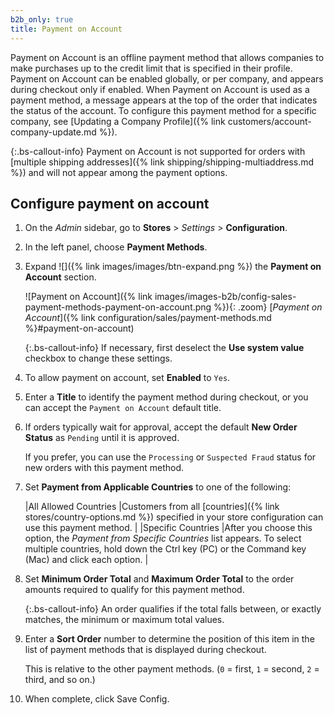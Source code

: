 ```yaml
---
b2b_only: true
title: Payment on Account
---
```


Payment on Account is an offline payment method that allows companies to make purchases up to the credit limit that is specified in their profile. Payment on Account can be enabled globally, or per company, and appears during checkout only if enabled. When Payment on Account is used as a payment method, a message appears at the top of the order that indicates the status of the account. To configure this payment method for a specific company, see [Updating a Company Profile]({% link customers/account-company-update.md %}).

{:.bs-callout-info}
Payment on Account is not supported for orders with [multiple shipping addresses]({% link shipping/shipping-multiaddress.md %}) and will not appear among the payment options.

## Configure payment on account

1. On the _Admin_ sidebar, go to **Stores** > _Settings_ > **Configuration**.

1. In the left panel, choose **Payment Methods**.

1. Expand ![]({% link images/images/btn-expand.png %}) the **Payment on Account** section.

   ![Payment on Account]({% link images/images-b2b/config-sales-payment-methods-payment-on-account.png %}){: .zoom}
   [_Payment on Account_]({% link configuration/sales/payment-methods.md %}#payment-on-account)

   {:.bs-callout-info}
   If necessary, first deselect the **Use system value** checkbox to change these settings.

1. To allow payment on account, set **Enabled** to `Yes`.

1. Enter a **Title** to identify the payment method during checkout, or you can accept the `Payment on Account` default title.

1. If orders typically wait for approval, accept the default **New Order Status** as `Pending` until it is approved.

   If you prefer, you can use the `Processing` or `Suspected Fraud` status for new orders with this payment method.

1. Set **Payment from Applicable Countries** to one of the following:

   |All Allowed Countries |Customers from all [countries]({% link stores/country-options.md %}) specified in your store configuration can use this payment method. |
   |Specific Countries |After you choose this option, the _Payment from Specific Countries_ list appears. To select multiple countries, hold down the Ctrl key (PC) or the Command key (Mac) and click each option. |

1. Set **Minimum Order Total** and **Maximum Order Total** to the order amounts required to qualify for this payment method.

   {:.bs-callout-info}
   An order qualifies if the total falls between, or exactly matches, the minimum or maximum total values.

1. Enter a **Sort Order** number to determine the position of this item in the list of payment methods that is displayed during checkout.

   This is relative to the other payment methods. (`0` = first, `1` = second, `2` = third, and so on.)

1. When complete, click <span class="btn">Save Config</span>.
